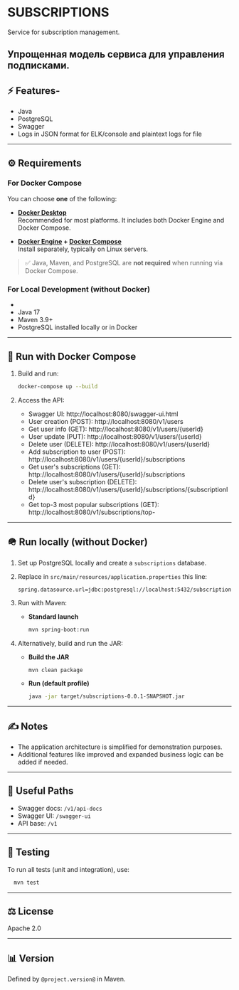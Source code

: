 # SUBSCRIPTIONS 

Service for subscription management.

Упрощенная модель сервиса для управления подписками. 
---

## ⚡ Features- 
- Java
- PostgreSQL
- Swagger
- Logs in JSON format for ELK/console and plaintext logs for file

---

## ⚙ Requirements

### For Docker Compose

You can choose **one** of the following:

- **[Docker Desktop](https://www.docker.com)**  
  Recommended for most platforms. It includes both Docker Engine and Docker Compose.


- **[Docker Engine](https://docs.docker.com/engine/install/) + [Docker Compose](https://docs.docker.com/compose/)**  
  Install separately, typically on Linux servers.

> ✅ Java, Maven, and PostgreSQL are **not required** when running via Docker Compose.

### For Local Development (without Docker)
- 
- Java 17
- Maven 3.9+
- PostgreSQL installed locally or in Docker

---

## 🚀 Run with Docker Compose

1. Build and run:
   ```bash
   docker-compose up --build
   ```

2. Access the API: 
    - Swagger UI: http://localhost:8080/swagger-ui.html
    - User creation (POST): http://localhost:8080/v1/users
    - Get user info (GET): http://localhost:8080/v1/users/{userId}
    - User update (PUT): http://localhost:8080/v1/users/{userId}
    - Delete user (DELETE): http://localhost:8080/v1/users/{userId}
    - Add subscription to user (POST): http://localhost:8080/v1/users/{userId}/subscriptions
    - Get user's subscriptions (GET): http://localhost:8080/v1/users/{userId}/subscriptions
    - Delete user's subscription (DELETE): http://localhost:8080/v1/users/{userId}/subscriptions/{subscriptionId}
    - Get top-3 most popular subscriptions (GET): http://localhost:8080/v1/subscriptions/top- 

---

## 🪖 Run locally (without Docker)

1. Set up PostgreSQL locally and create a `subscriptions` database.

2. Replace in `src/main/resources/application.properties` this line:
   ```properties
   spring.datasource.url=jdbc:postgresql://localhost:5432/subscriptions
   ```

3. Run with Maven:
    - **Standard launch**
      ```bash
      mvn spring-boot:run
      ```  
   

4. Alternatively, build and run the JAR:
    - **Build the JAR**
      ```bash  
      mvn clean package  
      ```  

    - **Run (default profile)**
      ```bash  
      java -jar target/subscriptions-0.0.1-SNAPSHOT.jar      

---

## ✍ Notes
- The application architecture is simplified for demonstration purposes.
- Additional features like improved and expanded business logic can be added if needed.

---

## 📄 Useful Paths
- Swagger docs: `/v1/api-docs`
- Swagger UI: `/swagger-ui`
- API base: `/v1`

---

## 🧪 Testing 

To run all tests (unit and integration), use:
```bash  
  mvn test
```

---

## ⚖ License
Apache 2.0

---

## 📊 Version
Defined by `@project.version@` in Maven.
